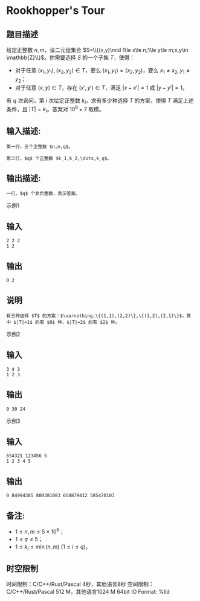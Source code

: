 # Rookhopper's Tour

## 题目描述

给定正整数 $n,m$，设二元组集合 $S=\\{(x,y)\mid 1\le x\le n;1\le y\le m;x,y\in \mathbb{Z}\\}$。你需要选择 $S$ 的一个子集 $T$，使得： 

  * 对于任意 $(x_1,y_1),(x_2,y_2)\in T$，要么 $(x_1,y_1)=(x_2,y_2)$，要么 $x_1\neq x_2,y_1\neq y_2$； 
  * 对于任意 $(x,y)\in T$，存在 $(x',y')\in T$，满足 $|x-x'|=1$ 或 $|y-y'|=1$。 



有 $q$ 次询问，第 $i$ 次给定正整数 $k_i$，求有多少种选择 $T$ 的方案，使得 $T$ 满足上述条件，且 $|T|=k_i$。答案对 $10^9+7$ 取模。 

## 输入描述:
    
    
    第一行，三个正整数 $n,m,q$。
    
    第二行，$q$ 个正整数 $k_1,k_2,\dots,k_q$。

## 输出描述:
    
    
    一行，$q$ 个非负整数，表示答案。

示例1 

## 输入
    
    
    2 2 2
    1 2

## 输出
    
    
    0 2

## 说明
    
    
    有三种选择 $T$ 的方案：$\varnothing,\{(1,1),(2,2)\},\{(1,2),(2,1)\}$，其中 $|T|=1$ 的有 $0$ 种，$|T|=2$ 的有 $2$ 种。

示例2 

## 输入
    
    
    3 4 3
    1 2 3

## 输出
    
    
    0 30 24

示例3 

## 输入
    
    
    654321 123456 5
    1 2 3 4 5

## 输出
    
    
    0 84994385 800381083 658879412 585470103

## 备注:

  * $1\le n,m\le 5\times 10^6$；
  * $1\le q\le 5$；
  * $1\le k_i\le \min(n,m)\ (1\le i\le q)$。




## 时空限制

时间限制：C/C++/Rust/Pascal 4秒，其他语言8秒
空间限制：C/C++/Rust/Pascal 512 M，其他语言1024 M
64bit IO Format: %lld